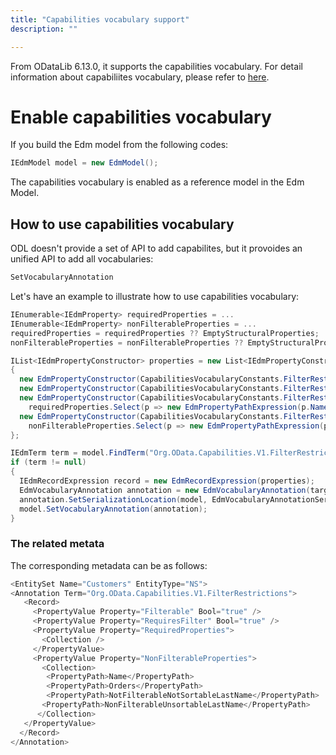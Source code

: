 ```yaml
---
title: "Capabilities vocabulary support"
description: ""

---
```


From ODataLib 6.13.0, it supports the capabilities vocabulary. For detail information about capabiliites vocabulary, please refer to [here](https://docs.oasis-open.org/odata/odata/v4.0/errata02/os/complete/vocabularies/Org.OData.Capabilities.V1.xml).

# Enable capabilities vocabulary

If you build the Edm model from the following codes:

```C#
IEdmModel model = new EdmModel();
```

The capabilities vocabulary is enabled as a reference model in the Edm Model.

## How to use capabilities vocabulary

ODL doesn't provide a set of API to add capabilites, but it provoides an unified API to add all vocabularies:
 
```C#
SetVocabularyAnnotation
```

Let's have an example to illustrate how to use capabilities vocabulary:

```C#
IEnumerable<IEdmProperty> requiredProperties = ...
IEnumerable<IEdmProperty> nonFilterableProperties = ...
requiredProperties = requiredProperties ?? EmptyStructuralProperties;  
nonFilterableProperties = nonFilterableProperties ?? EmptyStructuralProperties;  

IList<IEdmPropertyConstructor> properties = new List<IEdmPropertyConstructor>  
{  
  new EdmPropertyConstructor(CapabilitiesVocabularyConstants.FilterRestrictionsFilterable, new EdmBooleanConstant(isFilterable)),
  new EdmPropertyConstructor(CapabilitiesVocabularyConstants.FilterRestrictionsRequiresFilter, new EdmBooleanConstant(isRequiresFilter)),
  new EdmPropertyConstructor(CapabilitiesVocabularyConstants.FilterRestrictionsRequiredProperties, new EdmCollectionExpression(
	requiredProperties.Select(p => new EdmPropertyPathExpression(p.Name)).ToArray())),
  new EdmPropertyConstructor(CapabilitiesVocabularyConstants.FilterRestrictionsNonFilterableProperties, new EdmCollectionExpression(
    nonFilterableProperties.Select(p => new EdmPropertyPathExpression(p.Name)).ToArray()))
}; 

IEdmTerm term = model.FindTerm("Org.OData.Capabilities.V1.FilterRestrictions");
if (term != null)  
{  
  IEdmRecordExpression record = new EdmRecordExpression(properties);  
  EdmVocabularyAnnotation annotation = new EdmVocabularyAnnotation(target, term, record);
  annotation.SetSerializationLocation(model, EdmVocabularyAnnotationSerializationLocation.Inline);
  model.SetVocabularyAnnotation(annotation);
}  
```

### The related metata

The corresponding metadata can be as follows:

```C#
<EntitySet Name="Customers" EntityType="NS"> 
<Annotation Term="Org.OData.Capabilities.V1.FilterRestrictions">
   <Record>  
	 <PropertyValue Property="Filterable" Bool="true" />
	 <PropertyValue Property="RequiresFilter" Bool="true" />
	 <PropertyValue Property="RequiredProperties">
	   <Collection />
	 </PropertyValue> 
	 <PropertyValue Property="NonFilterableProperties">
	   <Collection>  
		<PropertyPath>Name</PropertyPath>
		<PropertyPath>Orders</PropertyPath>
		<PropertyPath>NotFilterableNotSortableLastName</PropertyPath>
	   <PropertyPath>NonFilterableUnsortableLastName</PropertyPath>
	  </Collection>
   </PropertyValue>
  </Record>
</Annotation>
```
